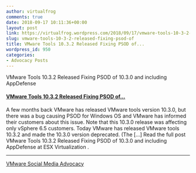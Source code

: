 ```yaml
---
author: virtualfrog
comments: true
date: 2018-09-17 10:11:36+00:00
layout: post
link: https://virtualfrog.wordpress.com/2018/09/17/vmware-tools-10-3-2-released-fixing-psod-of/
slug: vmware-tools-10-3-2-released-fixing-psod-of
title: VMware Tools 10.3.2 Released Fixing PSOD of...
wordpress_id: 950
categories:
- Advocacy Posts
---
```


VMware Tools 10.3.2 Released Fixing PSOD of 10.3.0 and including AppDefense

#### [VMware Tools 10.3.2 Released Fixing PSOD of...](http://bit.ly/2xlgjOs)

A few months back VMware has released VMware tools version 10.3.0, but there was a bug causing PSOD for Windows OS and VMware has informed their customers about this issue. Note that this 10.3.0 release was affecting only vSphere 6.5 customers. Today VMware has released VMware tools 10.3.2 and made the 10.3.0 version deprecated. (The […] Read the full post VMware Tools 10.3.2 Released Fixing PSOD of 10.3.0 and including AppDefense at ESX Virtualization .

* * *

[VMware Social Media Advocacy](http://advocacy.vmware.com)

